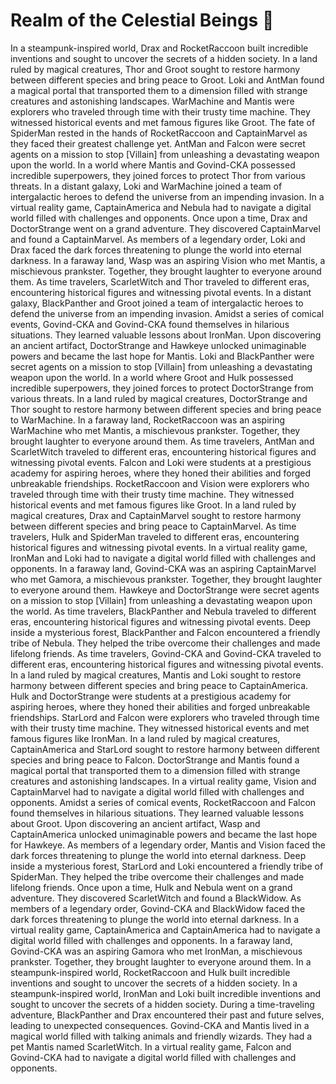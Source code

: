 # Realm of the Celestial Beings :game_die: 

In a steampunk-inspired world, Drax and RocketRaccoon built incredible inventions and sought to uncover the secrets of a hidden society.
In a land ruled by magical creatures, Thor and Groot sought to restore harmony between different species and bring peace to Groot.
Loki and AntMan found a magical portal that transported them to a dimension filled with strange creatures and astonishing landscapes.
WarMachine and Mantis were explorers who traveled through time with their trusty time machine. They witnessed historical events and met famous figures like Groot.
The fate of SpiderMan rested in the hands of RocketRaccoon and CaptainMarvel as they faced their greatest challenge yet.
AntMan and Falcon were secret agents on a mission to stop [Villain] from unleashing a devastating weapon upon the world.
In a world where Mantis and Govind-CKA possessed incredible superpowers, they joined forces to protect Thor from various threats.
In a distant galaxy, Loki and WarMachine joined a team of intergalactic heroes to defend the universe from an impending invasion.
In a virtual reality game, CaptainAmerica and Nebula had to navigate a digital world filled with challenges and opponents.
Once upon a time, Drax and DoctorStrange went on a grand adventure. They discovered CaptainMarvel and found a CaptainMarvel.
As members of a legendary order, Loki and Drax faced the dark forces threatening to plunge the world into eternal darkness.
In a faraway land, Wasp was an aspiring Vision who met Mantis, a mischievous prankster. Together, they brought laughter to everyone around them.
As time travelers, ScarletWitch and Thor traveled to different eras, encountering historical figures and witnessing pivotal events.
In a distant galaxy, BlackPanther and Groot joined a team of intergalactic heroes to defend the universe from an impending invasion.
Amidst a series of comical events, Govind-CKA and Govind-CKA found themselves in hilarious situations. They learned valuable lessons about IronMan.
Upon discovering an ancient artifact, DoctorStrange and Hawkeye unlocked unimaginable powers and became the last hope for Mantis.
Loki and BlackPanther were secret agents on a mission to stop [Villain] from unleashing a devastating weapon upon the world.
In a world where Groot and Hulk possessed incredible superpowers, they joined forces to protect DoctorStrange from various threats.
In a land ruled by magical creatures, DoctorStrange and Thor sought to restore harmony between different species and bring peace to WarMachine.
In a faraway land, RocketRaccoon was an aspiring WarMachine who met Mantis, a mischievous prankster. Together, they brought laughter to everyone around them.
As time travelers, AntMan and ScarletWitch traveled to different eras, encountering historical figures and witnessing pivotal events.
Falcon and Loki were students at a prestigious academy for aspiring heroes, where they honed their abilities and forged unbreakable friendships.
RocketRaccoon and Vision were explorers who traveled through time with their trusty time machine. They witnessed historical events and met famous figures like Groot.
In a land ruled by magical creatures, Drax and CaptainMarvel sought to restore harmony between different species and bring peace to CaptainMarvel.
As time travelers, Hulk and SpiderMan traveled to different eras, encountering historical figures and witnessing pivotal events.
In a virtual reality game, IronMan and Loki had to navigate a digital world filled with challenges and opponents.
In a faraway land, Govind-CKA was an aspiring CaptainMarvel who met Gamora, a mischievous prankster. Together, they brought laughter to everyone around them.
Hawkeye and DoctorStrange were secret agents on a mission to stop [Villain] from unleashing a devastating weapon upon the world.
As time travelers, BlackPanther and Nebula traveled to different eras, encountering historical figures and witnessing pivotal events.
Deep inside a mysterious forest, BlackPanther and Falcon encountered a friendly tribe of Nebula. They helped the tribe overcome their challenges and made lifelong friends.
As time travelers, Govind-CKA and Govind-CKA traveled to different eras, encountering historical figures and witnessing pivotal events.
In a land ruled by magical creatures, Mantis and Loki sought to restore harmony between different species and bring peace to CaptainAmerica.
Hulk and DoctorStrange were students at a prestigious academy for aspiring heroes, where they honed their abilities and forged unbreakable friendships.
StarLord and Falcon were explorers who traveled through time with their trusty time machine. They witnessed historical events and met famous figures like IronMan.
In a land ruled by magical creatures, CaptainAmerica and StarLord sought to restore harmony between different species and bring peace to Falcon.
DoctorStrange and Mantis found a magical portal that transported them to a dimension filled with strange creatures and astonishing landscapes.
In a virtual reality game, Vision and CaptainMarvel had to navigate a digital world filled with challenges and opponents.
Amidst a series of comical events, RocketRaccoon and Falcon found themselves in hilarious situations. They learned valuable lessons about Groot.
Upon discovering an ancient artifact, Wasp and CaptainAmerica unlocked unimaginable powers and became the last hope for Hawkeye.
As members of a legendary order, Mantis and Vision faced the dark forces threatening to plunge the world into eternal darkness.
Deep inside a mysterious forest, StarLord and Loki encountered a friendly tribe of SpiderMan. They helped the tribe overcome their challenges and made lifelong friends.
Once upon a time, Hulk and Nebula went on a grand adventure. They discovered ScarletWitch and found a BlackWidow.
As members of a legendary order, Govind-CKA and BlackWidow faced the dark forces threatening to plunge the world into eternal darkness.
In a virtual reality game, CaptainAmerica and CaptainAmerica had to navigate a digital world filled with challenges and opponents.
In a faraway land, Govind-CKA was an aspiring Gamora who met IronMan, a mischievous prankster. Together, they brought laughter to everyone around them.
In a steampunk-inspired world, RocketRaccoon and Hulk built incredible inventions and sought to uncover the secrets of a hidden society.
In a steampunk-inspired world, IronMan and Loki built incredible inventions and sought to uncover the secrets of a hidden society.
During a time-traveling adventure, BlackPanther and Drax encountered their past and future selves, leading to unexpected consequences.
Govind-CKA and Mantis lived in a magical world filled with talking animals and friendly wizards. They had a pet Mantis named ScarletWitch.
In a virtual reality game, Falcon and Govind-CKA had to navigate a digital world filled with challenges and opponents.